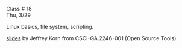 
<div class="lecture2">
<div class="column_date">

Class # 18 <br>
Thu, 3/29

</div>

<div class="column_materials">
<p markdown="block">

Linux basics, file system, scripting.


[slides](https://docs.google.com/presentation/d/16_IA7T0sWS7FwyHHuJmtCVy7Jnc7s18eTjkk4kylwoc/preview#slide=id.p14) by
Jeffrey Korn from CSCI-GA.2246-001 (Open Source Tools)




</p>
</div>

<div class="column_assign">
<p markdown="block">

</p>
</div>

</div>
